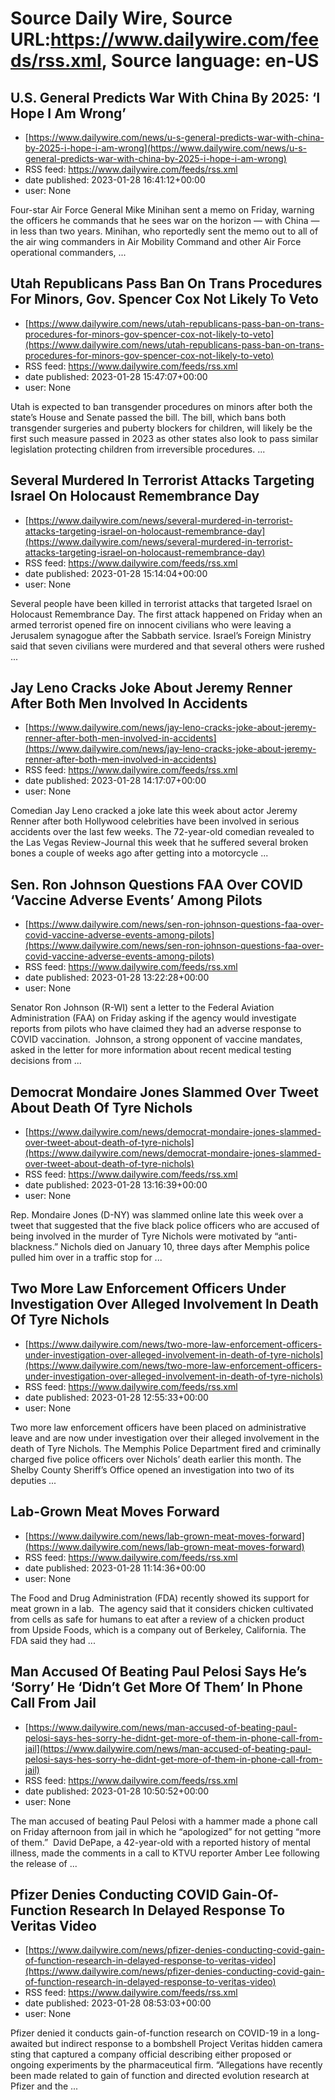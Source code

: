 # Source Daily Wire, Source URL:https://www.dailywire.com/feeds/rss.xml, Source language: en-US

## U.S. General Predicts War With China By 2025: ‘I Hope I Am Wrong’
 - [https://www.dailywire.com/news/u-s-general-predicts-war-with-china-by-2025-i-hope-i-am-wrong](https://www.dailywire.com/news/u-s-general-predicts-war-with-china-by-2025-i-hope-i-am-wrong)
 - RSS feed: https://www.dailywire.com/feeds/rss.xml
 - date published: 2023-01-28 16:41:12+00:00
 - user: None

Four-star Air Force General Mike Minihan sent a memo on Friday, warning the officers he commands that he sees war on the horizon — with China — in less than two years. Minihan, who reportedly sent the memo out to all of the air wing commanders in Air Mobility Command and other Air Force operational commanders, ...

## Utah Republicans Pass Ban On Trans Procedures For Minors, Gov. Spencer Cox Not Likely To Veto
 - [https://www.dailywire.com/news/utah-republicans-pass-ban-on-trans-procedures-for-minors-gov-spencer-cox-not-likely-to-veto](https://www.dailywire.com/news/utah-republicans-pass-ban-on-trans-procedures-for-minors-gov-spencer-cox-not-likely-to-veto)
 - RSS feed: https://www.dailywire.com/feeds/rss.xml
 - date published: 2023-01-28 15:47:07+00:00
 - user: None

Utah is expected to ban transgender procedures on minors after both the state’s House and Senate passed the bill. The bill, which bans both transgender surgeries and puberty blockers for children, will likely be the first such measure passed in 2023 as other states also look to pass similar legislation protecting children from irreversible procedures. ...

## Several Murdered In Terrorist Attacks Targeting Israel On Holocaust Remembrance Day
 - [https://www.dailywire.com/news/several-murdered-in-terrorist-attacks-targeting-israel-on-holocaust-remembrance-day](https://www.dailywire.com/news/several-murdered-in-terrorist-attacks-targeting-israel-on-holocaust-remembrance-day)
 - RSS feed: https://www.dailywire.com/feeds/rss.xml
 - date published: 2023-01-28 15:14:04+00:00
 - user: None

Several people have been killed in terrorist attacks that targeted Israel on Holocaust Remembrance Day. The first attack happened on Friday when an armed terrorist opened fire on innocent civilians who were leaving a Jerusalem synagogue after the Sabbath service. Israel&#8217;s Foreign Ministry said that seven civilians were murdered and that several others were rushed ...

## Jay Leno Cracks Joke About Jeremy Renner After Both Men Involved In Accidents
 - [https://www.dailywire.com/news/jay-leno-cracks-joke-about-jeremy-renner-after-both-men-involved-in-accidents](https://www.dailywire.com/news/jay-leno-cracks-joke-about-jeremy-renner-after-both-men-involved-in-accidents)
 - RSS feed: https://www.dailywire.com/feeds/rss.xml
 - date published: 2023-01-28 14:17:07+00:00
 - user: None

Comedian Jay Leno cracked a joke late this week about actor Jeremy Renner after both Hollywood celebrities have been involved in serious accidents over the last few weeks. The 72-year-old comedian revealed to the Las Vegas Review-Journal this week that he suffered several broken bones a couple of weeks ago after getting into a motorcycle ...

## Sen. Ron Johnson Questions FAA Over COVID ‘Vaccine Adverse Events’ Among Pilots
 - [https://www.dailywire.com/news/sen-ron-johnson-questions-faa-over-covid-vaccine-adverse-events-among-pilots](https://www.dailywire.com/news/sen-ron-johnson-questions-faa-over-covid-vaccine-adverse-events-among-pilots)
 - RSS feed: https://www.dailywire.com/feeds/rss.xml
 - date published: 2023-01-28 13:22:28+00:00
 - user: None

Senator Ron Johnson (R-WI) sent a letter to the Federal Aviation Administration (FAA) on Friday asking if the agency would investigate reports from pilots who have claimed they had an adverse response to COVID vaccination.  Johnson, a strong opponent of vaccine mandates, asked in the letter for more information about recent medical testing decisions from ...

## Democrat Mondaire Jones Slammed Over Tweet About Death Of Tyre Nichols
 - [https://www.dailywire.com/news/democrat-mondaire-jones-slammed-over-tweet-about-death-of-tyre-nichols](https://www.dailywire.com/news/democrat-mondaire-jones-slammed-over-tweet-about-death-of-tyre-nichols)
 - RSS feed: https://www.dailywire.com/feeds/rss.xml
 - date published: 2023-01-28 13:16:39+00:00
 - user: None

Rep. Mondaire Jones (D-NY) was slammed online late this week over a tweet that suggested that the five black police officers who are accused of being involved in the murder of Tyre Nichols were motivated by &#8220;anti-blackness.&#8221; Nichols died on January 10, three days after Memphis police pulled him over in a traffic stop for ...

## Two More Law Enforcement Officers Under Investigation Over Alleged Involvement In Death Of Tyre Nichols
 - [https://www.dailywire.com/news/two-more-law-enforcement-officers-under-investigation-over-alleged-involvement-in-death-of-tyre-nichols](https://www.dailywire.com/news/two-more-law-enforcement-officers-under-investigation-over-alleged-involvement-in-death-of-tyre-nichols)
 - RSS feed: https://www.dailywire.com/feeds/rss.xml
 - date published: 2023-01-28 12:55:33+00:00
 - user: None

Two more law enforcement officers have been placed on administrative leave and are now under investigation over their alleged involvement in the death of Tyre Nichols. The Memphis Police Department fired and criminally charged five police officers over Nichols&#8217; death earlier this month. The Shelby County Sheriff’s Office opened an investigation into two of its deputies ...

## Lab-Grown Meat Moves Forward
 - [https://www.dailywire.com/news/lab-grown-meat-moves-forward](https://www.dailywire.com/news/lab-grown-meat-moves-forward)
 - RSS feed: https://www.dailywire.com/feeds/rss.xml
 - date published: 2023-01-28 11:14:36+00:00
 - user: None

The Food and Drug Administration (FDA) recently showed its support for meat grown in a lab.  The agency said that it considers chicken cultivated from cells as safe for humans to eat after a review of a chicken product from Upside Foods, which is a company out of Berkeley, California. The FDA said they had ...

## Man Accused Of Beating Paul Pelosi Says He’s ‘Sorry’ He ‘Didn’t Get More Of Them’ In Phone Call From Jail
 - [https://www.dailywire.com/news/man-accused-of-beating-paul-pelosi-says-hes-sorry-he-didnt-get-more-of-them-in-phone-call-from-jail](https://www.dailywire.com/news/man-accused-of-beating-paul-pelosi-says-hes-sorry-he-didnt-get-more-of-them-in-phone-call-from-jail)
 - RSS feed: https://www.dailywire.com/feeds/rss.xml
 - date published: 2023-01-28 10:50:52+00:00
 - user: None

The man accused of beating Paul Pelosi with a hammer made a phone call on Friday afternoon from jail in which he “apologized” for not getting “more of them.”  David DePape, a 42-year-old with a reported history of mental illness, made the comments in a call to KTVU reporter Amber Lee following the release of ...

## Pfizer Denies Conducting COVID Gain-Of-Function Research In Delayed Response To Veritas Video
 - [https://www.dailywire.com/news/pfizer-denies-conducting-covid-gain-of-function-research-in-delayed-response-to-veritas-video](https://www.dailywire.com/news/pfizer-denies-conducting-covid-gain-of-function-research-in-delayed-response-to-veritas-video)
 - RSS feed: https://www.dailywire.com/feeds/rss.xml
 - date published: 2023-01-28 08:53:03+00:00
 - user: None

Pfizer denied it conducts gain-of-function research on COVID-19 in a long-awaited but indirect response to a bombshell Project Veritas hidden camera sting that captured a company official describing either proposed or ongoing experiments by the pharmaceutical firm. “Allegations have recently been made related to gain of function and directed evolution research at Pfizer and the ...
